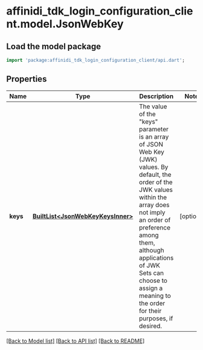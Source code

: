 # affinidi_tdk_login_configuration_client.model.JsonWebKey

## Load the model package

```dart
import 'package:affinidi_tdk_login_configuration_client/api.dart';
```

## Properties

| Name     | Type                                                               | Description                                                                                                                                                                                                                                                                                            | Notes      |
| -------- | ------------------------------------------------------------------ | ------------------------------------------------------------------------------------------------------------------------------------------------------------------------------------------------------------------------------------------------------------------------------------------------------ | ---------- |
| **keys** | [**BuiltList&lt;JsonWebKeyKeysInner&gt;**](JsonWebKeyKeysInner.md) | The value of the \"keys\" parameter is an array of JSON Web Key (JWK) values. By default, the order of the JWK values within the array does not imply an order of preference among them, although applications of JWK Sets can choose to assign a meaning to the order for their purposes, if desired. | [optional] |

[[Back to Model list]](../README.md#documentation-for-models) [[Back to API list]](../README.md#documentation-for-api-endpoints) [[Back to README]](../README.md)
